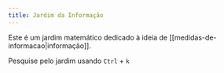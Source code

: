 ```yaml
---
title: Jardim da Informação
---
```


Este é um jardim matemático dedicado à ideia de [[medidas-de-informacao|informação]].

Pesquise pelo jardim usando `Ctrl` + `k`